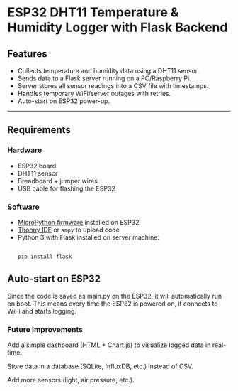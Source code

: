 # ESP32 DHT11 Temperature & Humidity Logger with Flask Backend

## Features
- Collects temperature and humidity data using a DHT11 sensor.  
- Sends data to a Flask server running on a PC/Raspberry Pi.  
- Server stores all sensor readings into a CSV file with timestamps.  
- Handles temporary WiFi/server outages with retries.  
- Auto-start on ESP32 power-up.  

---

## Requirements

### Hardware
- ESP32 board  
- DHT11 sensor  
- Breadboard + jumper wires  
- USB cable for flashing the ESP32  

### Software
- [MicroPython firmware](https://micropython.org/download/esp32/) installed on ESP32  
- [Thonny IDE](https://thonny.org/) or `ampy` to upload code  
- Python 3 with Flask installed on server machine:  
  ```bash
  
  pip install flask


## Auto-start on ESP32

Since the code is saved as main.py on the ESP32, it will automatically run on boot.
This means every time the ESP32 is powered on, it connects to WiFi and starts logging.

### Future Improvements

Add a simple dashboard (HTML + Chart.js) to visualize logged data in real-time.

Store data in a database (SQLite, InfluxDB, etc.) instead of CSV.

Add more sensors (light, air pressure, etc.).
